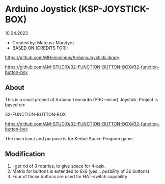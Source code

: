 ﻿Arduino Joystick (KSP-JOYSTICK-BOX)
==============================
10.04.2023
* Created by: Mateusz Magdycz
* BASED ON (CREDITS FOR):

https://github.com/MHeironimus/ArduinoJoystickLibrary

https://github.com/AM-STUDIO/32-FUNCTION-BUTTON-BOX#32-function-button-box


About
-----
This is a small project of Arduino Leonardo (PRO-micor) Joystick.
Project is based on:

32-FUNCTION-BUTTON-BOX

https://github.com/AM-STUDIO/32-FUNCTION-BUTTON-BOX#32-function-button-box
 
The main laout and purpose is for Kerbal Space Program game. 

Modification
------------

1. I get rid of 3 rotaries, to give space for 4-asix.
2. Matrix for buttons is extended to 6x6 (yes... posbility of 36 buttons)
3. Four of those buttons are used for HAT-switch capability


